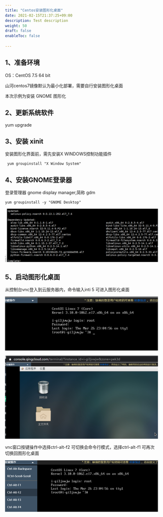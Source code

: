 ```yaml
---
title: "Centos安装图形化桌面"
date: 2021-02-15T21:37:25+09:00
description: Test description
weight: 50
draft: false
enableToc: false

---
```



##  1、准备环境

  OS：CentOS 7.5 64 bit

  山河centos7镜像默认为最小化部署，需要自行安装图形化桌面

  本次示例为安装 GNOME 图形化

##  2、更新系统软件

  yum upgrade

##  3、安装 xinit

 安装图形化界面前，需先安装X WINDOWS控制功能插件

```shell
 yum groupinstall "X Window System" 
```

##  4、安装GNOME登录器 

 登录管理器 gnome display manager,简称 gdm

```shell
yum groupinstall -y "GNOME Desktop"
```
 ![centos_GUI_1](../_images/centos_GUI_1.png)

##  5、启动图形化桌面

 从控制台vnc登入到云服务器内，命令输入inti 5 可进入图形化桌面

 ![centos_GUI_2.](../_images/centos_GUI_2.png)

 ![centos_GUI_3](../_images/centos_GUI_3.png)

 vnc窗口按键操作中选择ctrl-alt-f2 可切换会命令行模式，选择ctrl-alt-f1 可再次切换回图形化桌面

 ![centos_GUI_4](../_images/centos_GUI_4.png)